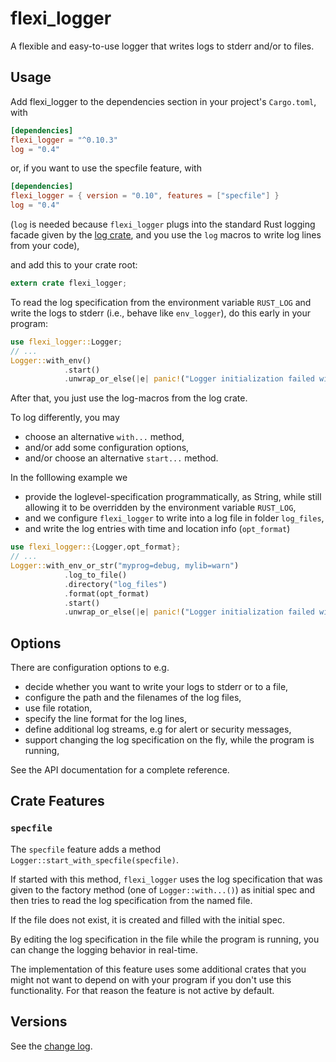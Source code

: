 # flexi_logger

A flexible and easy-to-use logger that writes logs to stderr and/or to files.

## Usage

Add flexi_logger to the dependencies section in your project's `Cargo.toml`, with

```toml
[dependencies]
flexi_logger = "^0.10.3"
log = "0.4"
```

or, if you want to use the specfile feature, with

```toml
[dependencies]
flexi_logger = { version = "0.10", features = ["specfile"] }
log = "0.4"
```

(`log` is needed because `flexi_logger` plugs into the standard Rust logging facade given
by the [log crate](https://crates.io/crates/log),
and you use the ```log``` macros to write log lines from your code),

and add this to your crate root:

```rust
extern crate flexi_logger;
```

To read the log specification from the environment variable  `RUST_LOG` and write the logs
to stderr (i.e., behave like `env_logger`),
do this early in your program:

```rust
use flexi_logger::Logger;
// ...
Logger::with_env()
            .start()
            .unwrap_or_else(|e| panic!("Logger initialization failed with {}", e));
```

After that, you just use the log-macros from the log crate.

To log differently, you may

* choose an alternative `with...` method,
* and/or add some configuration options,
* and/or choose an alternative `start...` method.

In the folllowing example we

* provide the loglevel-specification programmatically, as String, while still allowing it
   to be overridden by the environment variable `RUST_LOG`,
* and we configure `flexi_logger` to write into a log file in folder `log_files`,
* and write the log entries with time and location info (`opt_format`)

```rust
use flexi_logger::{Logger,opt_format};
// ...
Logger::with_env_or_str("myprog=debug, mylib=warn")
            .log_to_file()
            .directory("log_files")
            .format(opt_format)
            .start()
            .unwrap_or_else(|e| panic!("Logger initialization failed with {}", e));
```

## Options

There are configuration options to e.g.

* decide whether you want to write your logs to stderr or to a file,
* configure the path and the filenames of the log files,
* use file rotation,
* specify the line format for the log lines,
* define additional log streams, e.g for alert or security messages,
* support changing the log specification on the fly, while the program is running,

See the API documentation for a complete reference.

## Crate Features

### `specfile`

The `specfile` feature adds a method `Logger::start_with_specfile(specfile)`.

If started with this method, `flexi_logger` uses the log specification
that was given to the factory method (one of `Logger::with...()`) as initial spec
and then tries to read the log specification from the named file.

If the file does not exist, it is created and filled with the initial spec.

By editing the log specification in the file while the program is running,
you can change the logging behavior in real-time.

The implementation of this feature uses some additional crates that you might
not want to depend on with your program if you don't use this functionality.
For that reason the feature is not active by default.

## Versions

See the [change log](https://github.com/emabee/flexi_logger/blob/master/CHANGELOG.md).
